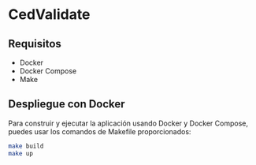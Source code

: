 # CedValidate

## Requisitos

- Docker
- Docker Compose
- Make

## Despliegue con Docker

Para construir y ejecutar la aplicación usando Docker y Docker Compose, puedes usar los comandos de Makefile proporcionados:

```sh
make build
make up